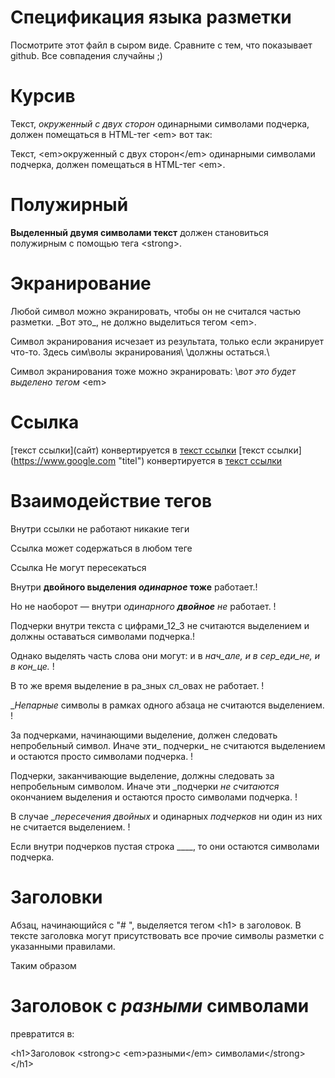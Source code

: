 # Спецификация языка разметки

Посмотрите этот файл в сыром виде. Сравните с тем, что показывает github.
Все совпадения случайны ;)



# Курсив

Текст, _окруженный с двух сторон_ одинарными символами подчерка,
должен помещаться в HTML-тег \<em> вот так:

Текст, \<em>окруженный с двух сторон\</em> одинарными символами подчерка,
должен помещаться в HTML-тег \<em>.



# Полужирный

__Выделенный двумя символами текст__ должен становиться полужирным с помощью тега \<strong>.



# Экранирование

Любой символ можно экранировать, чтобы он не считался частью разметки.
\_Вот это\_, не должно выделиться тегом \<em>.

Символ экранирования исчезает из результата, только если экранирует что-то.
Здесь сим\волы экранирования\ \должны остаться.\

Символ экранирования тоже можно экранировать: \\_вот это будет выделено тегом_ \<em>

# Ссылка
\[текст ссылки\](сайт) конвертируется в <a href="сайт">текст ссылки</a>
\[текст ссылки\](https://www.google.com "titel") конвертируется в <a href="https://www.google.com" title="titel">текст ссылки</a>


# Взаимодействие тегов

Внутри ссылки не работают никакие теги

Ссылка может содержаться в любом теге

Ссылка Не могут пересекаться 


Внутри __двойного выделения _одинарное_ тоже__ работает.!

Но не наоборот — внутри _одинарного __двойное__ не_ работает. !

Подчерки внутри текста c цифрами_12_3 не считаются выделением и должны оставаться символами подчерка.!

Однако выделять часть слова они могут: и в _нач_але, и в сер_еди_не, и в кон_це._ !

В то же время выделение в ра_зных сл_овах не работает. !

__Непарные_ символы в рамках одного абзаца не считаются выделением. !

За подчерками, начинающими выделение, должен следовать непробельный символ. Иначе эти_ подчерки_ не считаются выделением 
и остаются просто символами подчерка.  !


Подчерки, заканчивающие выделение, должны следовать за непробельным символом. Иначе эти _подчерки _не считаются_ окончанием выделения 
и остаются просто символами подчерка. !

В случае __пересечения _двойных__ и одинарных _подчерков_ ни один из них не считается выделением. !

Если внутри подчерков пустая строка ____, то они остаются символами подчерка.



# Заголовки

Абзац, начинающийся с "# ", выделяется тегом \<h1> в заголовок.
В тексте заголовка могут присутствовать все прочие символы разметки с указанными правилами.

Таким образом

# Заголовок __с _разными_ символами__

превратится в:

\<h1>Заголовок \<strong>с \<em>разными\</em> символами\</strong>\</h1>